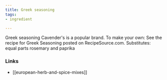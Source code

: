 ```yaml
---
title: Greek seasoning
tags:
- ingredient

---
```

Greek seasoning Cavender's is a popular brand. To make your own: See the recipe for Greek Seasoning posted on RecipeSource.com. Substitutes: equal parts rosemary and paprika

### Links

* [[european-herb-and-spice-mixes]]
